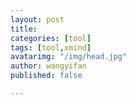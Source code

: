```yaml
---
layout: post
title:
categories: [tool]
tags: [tool,xmind]
avatarimg: "/img/head.jpg"
author: wangyifan
published: false

---
```

